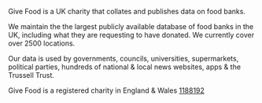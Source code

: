 Give Food is a UK charity that collates and publishes data on food banks.

We maintain the the largest publicly available database of food banks in the UK, including what they are requesting to have donated. We currently cover over 2500 locations.

Our data is used by governments, councils, universities, supermarkets, political parties, hundreds of national & local news websites, apps & the Trussell Trust.

Give Food is a registered charity in England & Wales [1188192](https://register-of-charities.charitycommission.gov.uk/charity-details/?regid=1188192&subid=0)
